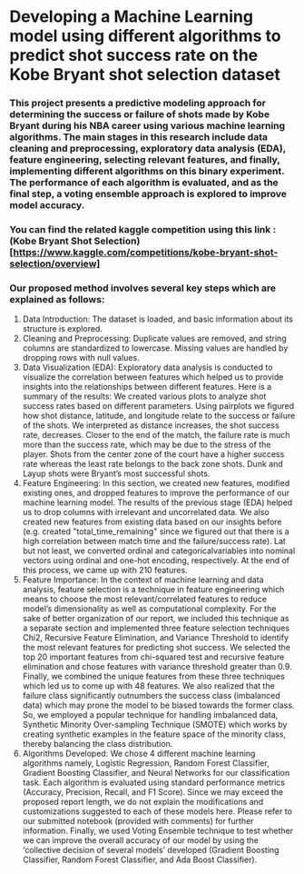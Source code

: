 # Developing a Machine Learning model using different algorithms to predict shot success rate on the Kobe Bryant shot selection dataset 

### This project presents a predictive modeling approach for determining the success or failure of shots made by Kobe Bryant during his NBA career using various machine learning algorithms. The main stages in this research include data cleaning and preprocessing, exploratory data analysis (EDA), feature engineering, selecting relevant features, and finally, implementing different algorithms on this binary experiment. The performance of each algorithm is evaluated, and as the final step, a  voting ensemble approach is explored to improve model accuracy.

### You can find the related kaggle competition using this link : (Kobe Bryant Shot Selection)[https://www.kaggle.com/competitions/kobe-bryant-shot-selection/overview]

### Our proposed method involves several key steps which are explained as follows:
1. Data Introduction: The dataset is loaded, and basic information about its structure
is explored.
2. Cleaning and Preprocessing: Duplicate values are removed, and string columns are
standardized to lowercase. Missing values are handled by dropping rows with
null values.
3. Data Visualization (EDA): Exploratory data analysis is conducted to visualize the
correlation between features which helped us to provide insights into the
relationships between different features. Here is a summary of the results:
We created various plots to analyze shot success rates based on different
parameters. Using pairplots we figured how shot distance, latitude, and longitude
relate to the success or failure of the shots. We interpreted as distance increases,
the shot success rate, decreases. Closer to the end of the match, the failure rate is
much more than the success rate, which may be due to the stress of the player.
Shots from the center zone of the court have a higher success rate whereas the
least rate belongs to the back zone shots. Dunk and Layup shots were Bryant’s
most successful shots.
4. Feature Engineering: In this section, we created new features, modified existing
ones, and dropped features to improve the performance of our machine learning
model. The results of the previous stage (EDA) helped us to drop columns with
irrelevant and uncorrelated data. We also created new features from existing data
based on our insights before (e.g. created "total_time_remaining" since we
figured out that there is a high correlation between match time and the
failure/success rate). Lat but not least, we converted ordinal and categoricalvariables into nominal vectors using ordinal and one-hot encoding, respectively.
At the end of this process, we came up with 210 features.
5. Feature Importance: In the context of machine learning and data analysis, feature
selection is a technique in feature engineering which means to choose the most
relevant/correlated features to reduce model’s dimensionality as well as
computational complexity. For the sake of better organization of our report, we
included this technique as a separate section and implemented three feature
selection techniques Chi2, Recursive Feature Elimination, and Variance
Threshold to identify the most relevant features for predicting shot success. We
selected the top 20 important features from chi-squared test and recursive feature
elimination and chose features with variance threshold greater than 0.9. Finally,
we combined the unique features from these three techniques which led us to
come up with 48 features.
We also realized that the failure class significantly outnumbers the success class
(imbalanced data) which may prone the model to be biased towards the former
class. So, we employed a popular technique for handling imbalanced data,
Synthetic Minority Over-sampling Technique (SMOTE) which works by
creating synthetic examples in the feature space of the minority class, thereby
balancing the class distribution.
6. Algorithms Developed: We chose 4 different machine learning algorithms namely,
Logistic Regression, Random Forest Classifier, Gradient Boosting Classifier, and
Neural Networks for our classification task. Each algorithm is evaluated using
standard performance metrics (Accuracy, Precision, Recall, and F1 Score). Since
we may exceed the proposed report length, we do not explain the modifications
and customizations suggested to each of these models here. Please refer to our
submitted notebook (provided with comments) for further information. Finally,
we used Voting Ensemble technique to test whether we can improve the overall
accuracy of our model by using the ‘collective decision of several models’
developed (Gradient Boosting Classifier, Random Forest Classifier, and Ada
Boost Classifier).
